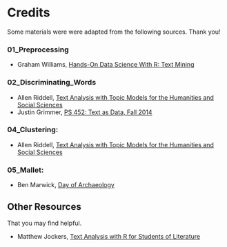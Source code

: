 # Credits

Some materials were were adapted from the following sources. Thank you!

### 01_Preprocessing

* Graham Williams, [Hands-On Data Science With R: Text Mining](http://onepager.togaware.com/TextMiningO.pdf)

### 02_Discriminating_Words

* Allen Riddell, [Text Analysis with Topic Models for the Humanities and Social Sciences](https://de.dariah.eu/tatom/)
* Justin Grimmer, [PS 452: Text as Data, Fall 2014](https://web.stanford.edu/~jgrimmer/Text14/)

### 04_Clustering:

* Allen Riddell, [Text Analysis with Topic Models for the Humanities and Social Sciences](https://de.dariah.eu/tatom/)

### 05_Mallet:

* Ben Marwick, [Day of Archaeology](https://github.com/benmarwick/dayofarchaeology)

## Other Resources

That you may find helpful.

* Matthew Jockers, [Text Analysis with R for Students of Literature](http://link.springer.com/book/10.1007/978-3-319-03164-4)

